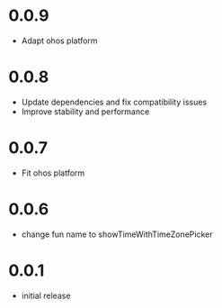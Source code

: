 
# 0.0.9

* Adapt ohos platform

# 0.0.8

* Update dependencies and fix compatibility issues
* Improve stability and performance

# 0.0.7

* Fit ohos platform
  
# 0.0.6

* change fun name to showTimeWithTimeZonePicker

# 0.0.1

* initial release
